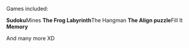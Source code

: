 Games included:

**Sudoku**Mines
**The Frog Labyrinth**The Hangman
**The Align puzzle**Fill It
**Memory**

And many more XD